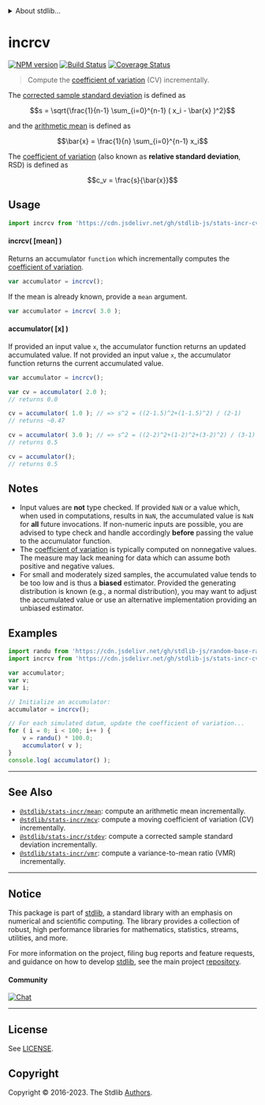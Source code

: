 <!--

@license Apache-2.0

Copyright (c) 2018 The Stdlib Authors.

Licensed under the Apache License, Version 2.0 (the "License");
you may not use this file except in compliance with the License.
You may obtain a copy of the License at

   http://www.apache.org/licenses/LICENSE-2.0

Unless required by applicable law or agreed to in writing, software
distributed under the License is distributed on an "AS IS" BASIS,
WITHOUT WARRANTIES OR CONDITIONS OF ANY KIND, either express or implied.
See the License for the specific language governing permissions and
limitations under the License.

-->


<details>
  <summary>
    About stdlib...
  </summary>
  <p>We believe in a future in which the web is a preferred environment for numerical computation. To help realize this future, we've built stdlib. stdlib is a standard library, with an emphasis on numerical and scientific computation, written in JavaScript (and C) for execution in browsers and in Node.js.</p>
  <p>The library is fully decomposable, being architected in such a way that you can swap out and mix and match APIs and functionality to cater to your exact preferences and use cases.</p>
  <p>When you use stdlib, you can be absolutely certain that you are using the most thorough, rigorous, well-written, studied, documented, tested, measured, and high-quality code out there.</p>
  <p>To join us in bringing numerical computing to the web, get started by checking us out on <a href="https://github.com/stdlib-js/stdlib">GitHub</a>, and please consider <a href="https://opencollective.com/stdlib">financially supporting stdlib</a>. We greatly appreciate your continued support!</p>
</details>

# incrcv

[![NPM version][npm-image]][npm-url] [![Build Status][test-image]][test-url] [![Coverage Status][coverage-image]][coverage-url] <!-- [![dependencies][dependencies-image]][dependencies-url] -->

> Compute the [coefficient of variation][coefficient-of-variation] (CV) incrementally.

<section class="intro">

The [corrected sample standard deviation][sample-stdev] is defined as

<!-- <equation class="equation" label="eq:corrected_sample_standard_deviation" align="center" raw="s = \sqrt{\frac{1}{n-1} \sum_{i=0}^{n-1} ( x_i - \bar{x} )^2}" alt="Equation for the corrected sample standard deviation."> -->

```math
s = \sqrt{\frac{1}{n-1} \sum_{i=0}^{n-1} ( x_i - \bar{x} )^2}
```

<!-- <div class="equation" align="center" data-raw-text="s = \sqrt{\frac{1}{n-1} \sum_{i=0}^{n-1} ( x_i - \bar{x} )^2}" data-equation="eq:corrected_sample_standard_deviation">
    <img src="https://cdn.jsdelivr.net/gh/stdlib-js/stdlib@6dd7df93fd2c6e40fd0662844acf8b69b887dcec/lib/node_modules/@stdlib/stats/incr/cv/docs/img/equation_corrected_sample_standard_deviation.svg" alt="Equation for the corrected sample standard deviation.">
    <br>
</div> -->

<!-- </equation> -->

and the [arithmetic mean][arithmetic-mean] is defined as

<!-- <equation class="equation" label="eq:arithmetic_mean" align="center" raw="\bar{x} = \frac{1}{n} \sum_{i=0}^{n-1} x_i" alt="Equation for the arithmetic mean."> -->

```math
\bar{x} = \frac{1}{n} \sum_{i=0}^{n-1} x_i
```

<!-- <div class="equation" align="center" data-raw-text="\bar{x} = \frac{1}{n} \sum_{i=0}^{n-1} x_i" data-equation="eq:arithmetic_mean">
    <img src="https://cdn.jsdelivr.net/gh/stdlib-js/stdlib@6dd7df93fd2c6e40fd0662844acf8b69b887dcec/lib/node_modules/@stdlib/stats/incr/cv/docs/img/equation_arithmetic_mean.svg" alt="Equation for the arithmetic mean.">
    <br>
</div> -->

<!-- </equation> -->

The [coefficient of variation][coefficient-of-variation] (also known as **relative standard deviation**, RSD) is defined as

<!-- <equation class="equation" label="eq:coefficient_of_variation" align="center" raw="c_v = \frac{s}{\bar{x}}" alt="Equation for the coefficient of variation (CV)."> -->

```math
c_v = \frac{s}{\bar{x}}
```

<!-- <div class="equation" align="center" data-raw-text="c_v = \frac{s}{\bar{x}}" data-equation="eq:coefficient_of_variation">
    <img src="https://cdn.jsdelivr.net/gh/stdlib-js/stdlib@6dd7df93fd2c6e40fd0662844acf8b69b887dcec/lib/node_modules/@stdlib/stats/incr/cv/docs/img/equation_coefficient_of_variation.svg" alt="Equation for the coefficient of variation (CV).">
    <br>
</div> -->

<!-- </equation> -->

</section>

<!-- /.intro -->



<section class="usage">

## Usage

```javascript
import incrcv from 'https://cdn.jsdelivr.net/gh/stdlib-js/stats-incr-cv@v0.1.1-deno/mod.js';
```

#### incrcv( \[mean] )

Returns an accumulator `function` which incrementally computes the [coefficient of variation][coefficient-of-variation].

```javascript
var accumulator = incrcv();
```

If the mean is already known, provide a `mean` argument.

```javascript
var accumulator = incrcv( 3.0 );
```

#### accumulator( \[x] )

If provided an input value `x`, the accumulator function returns an updated accumulated value. If not provided an input value `x`, the accumulator function returns the current accumulated value.

```javascript
var accumulator = incrcv();

var cv = accumulator( 2.0 );
// returns 0.0

cv = accumulator( 1.0 ); // => s^2 = ((2-1.5)^2+(1-1.5)^2) / (2-1)
// returns ~0.47

cv = accumulator( 3.0 ); // => s^2 = ((2-2)^2+(1-2)^2+(3-2)^2) / (3-1)
// returns 0.5

cv = accumulator();
// returns 0.5
```

</section>

<!-- /.usage -->

<section class="notes">

## Notes

-   Input values are **not** type checked. If provided `NaN` or a value which, when used in computations, results in `NaN`, the accumulated value is `NaN` for **all** future invocations. If non-numeric inputs are possible, you are advised to type check and handle accordingly **before** passing the value to the accumulator function.
-   The [coefficient of variation][coefficient-of-variation] is typically computed on nonnegative values. The measure may lack meaning for data which can assume both positive and negative values.
-   For small and moderately sized samples, the accumulated value tends to be too low and is thus a **biased** estimator. Provided the generating distribution is known (e.g., a normal distribution), you may want to adjust the accumulated value or use an alternative implementation providing an unbiased estimator.

</section>

<!-- /.notes -->

<section class="examples">

## Examples

<!-- eslint no-undef: "error" -->

```javascript
import randu from 'https://cdn.jsdelivr.net/gh/stdlib-js/random-base-randu@deno/mod.js';
import incrcv from 'https://cdn.jsdelivr.net/gh/stdlib-js/stats-incr-cv@v0.1.1-deno/mod.js';

var accumulator;
var v;
var i;

// Initialize an accumulator:
accumulator = incrcv();

// For each simulated datum, update the coefficient of variation...
for ( i = 0; i < 100; i++ ) {
    v = randu() * 100.0;
    accumulator( v );
}
console.log( accumulator() );
```

</section>

<!-- /.examples -->

<!-- Section for related `stdlib` packages. Do not manually edit this section, as it is automatically populated. -->

<section class="related">

* * *

## See Also

-   <span class="package-name">[`@stdlib/stats-incr/mean`][@stdlib/stats/incr/mean]</span><span class="delimiter">: </span><span class="description">compute an arithmetic mean incrementally.</span>
-   <span class="package-name">[`@stdlib/stats-incr/mcv`][@stdlib/stats/incr/mcv]</span><span class="delimiter">: </span><span class="description">compute a moving coefficient of variation (CV) incrementally.</span>
-   <span class="package-name">[`@stdlib/stats-incr/stdev`][@stdlib/stats/incr/stdev]</span><span class="delimiter">: </span><span class="description">compute a corrected sample standard deviation incrementally.</span>
-   <span class="package-name">[`@stdlib/stats-incr/vmr`][@stdlib/stats/incr/vmr]</span><span class="delimiter">: </span><span class="description">compute a variance-to-mean ratio (VMR) incrementally.</span>

</section>

<!-- /.related -->

<!-- Section for all links. Make sure to keep an empty line after the `section` element and another before the `/section` close. -->


<section class="main-repo" >

* * *

## Notice

This package is part of [stdlib][stdlib], a standard library with an emphasis on numerical and scientific computing. The library provides a collection of robust, high performance libraries for mathematics, statistics, streams, utilities, and more.

For more information on the project, filing bug reports and feature requests, and guidance on how to develop [stdlib][stdlib], see the main project [repository][stdlib].

#### Community

[![Chat][chat-image]][chat-url]

---

## License

See [LICENSE][stdlib-license].


## Copyright

Copyright &copy; 2016-2023. The Stdlib [Authors][stdlib-authors].

</section>

<!-- /.stdlib -->

<!-- Section for all links. Make sure to keep an empty line after the `section` element and another before the `/section` close. -->

<section class="links">

[npm-image]: http://img.shields.io/npm/v/@stdlib/stats-incr-cv.svg
[npm-url]: https://npmjs.org/package/@stdlib/stats-incr-cv

[test-image]: https://github.com/stdlib-js/stats-incr-cv/actions/workflows/test.yml/badge.svg?branch=v0.1.1
[test-url]: https://github.com/stdlib-js/stats-incr-cv/actions/workflows/test.yml?query=branch:v0.1.1

[coverage-image]: https://img.shields.io/codecov/c/github/stdlib-js/stats-incr-cv/main.svg
[coverage-url]: https://codecov.io/github/stdlib-js/stats-incr-cv?branch=main

<!--

[dependencies-image]: https://img.shields.io/david/stdlib-js/stats-incr-cv.svg
[dependencies-url]: https://david-dm.org/stdlib-js/stats-incr-cv/main

-->

[chat-image]: https://img.shields.io/gitter/room/stdlib-js/stdlib.svg
[chat-url]: https://app.gitter.im/#/room/#stdlib-js_stdlib:gitter.im

[stdlib]: https://github.com/stdlib-js/stdlib

[stdlib-authors]: https://github.com/stdlib-js/stdlib/graphs/contributors

[umd]: https://github.com/umdjs/umd
[es-module]: https://developer.mozilla.org/en-US/docs/Web/JavaScript/Guide/Modules

[deno-url]: https://github.com/stdlib-js/stats-incr-cv/tree/deno
[umd-url]: https://github.com/stdlib-js/stats-incr-cv/tree/umd
[esm-url]: https://github.com/stdlib-js/stats-incr-cv/tree/esm
[branches-url]: https://github.com/stdlib-js/stats-incr-cv/blob/main/branches.md

[stdlib-license]: https://raw.githubusercontent.com/stdlib-js/stats-incr-cv/main/LICENSE

[coefficient-of-variation]: https://en.wikipedia.org/wiki/Coefficient_of_variation

[arithmetic-mean]: https://en.wikipedia.org/wiki/Arithmetic_mean

[sample-stdev]: https://en.wikipedia.org/wiki/Standard_deviation

<!-- <related-links> -->

[@stdlib/stats/incr/mean]: https://github.com/stdlib-js/stats-incr-mean/tree/deno

[@stdlib/stats/incr/mcv]: https://github.com/stdlib-js/stats-incr-mcv/tree/deno

[@stdlib/stats/incr/stdev]: https://github.com/stdlib-js/stats-incr-stdev/tree/deno

[@stdlib/stats/incr/vmr]: https://github.com/stdlib-js/stats-incr-vmr/tree/deno

<!-- </related-links> -->

</section>

<!-- /.links -->
